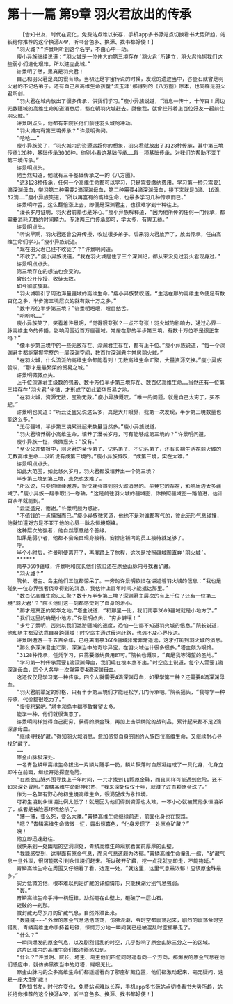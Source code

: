 # 第十一篇 第9章 羽火君放出的传承
        【告知书友，时代在变化，免费站点难以长存，手机app多书源站点切换看书大势所趋，站长给你推荐的这个换源APP，听书音色多、换源、找书都好使！】
       “羽火城？”许景明听到这个名字，不由心中一动。
       瘦小异族继续说道：“羽火城是一位伟大的第三境存在‘羽火君’所建立，羽火君怜悯我们这些弱小们进化艰难，所以建立此城。”
       许景明了然，果真是羽火君！
       自己和羽火君是真的很有缘，当初还是宇宙传说的时候，发现的遗迹当中，谷金石就曾是羽火君的不记名弟子。还有自己从高维生命孩童‘流玉沣’那得到的《八方图》原本，也同样是羽火君所创。
       “羽火君在城内放出了很多传承，供我们学习。”瘦小异族说道，“消息一传十，十传百！周边无数疆域的高维生命知道消息后，都在朝羽火城赶去。就像我，就曾经带着上百位好友一起前往羽火城。”
       许景明点头，他都有带院长他们前往羽火城的冲动。
       “羽火城内有第三境传承？”许景明询问。
       “哈哈……”
       瘦小异族笑了，“羽火城内的资源远超你的想象，羽火君就放出了3128种传承，其中第三境传承128种，基础传承3000种。你别小看这基础传承……每一项基础传承，对我们的帮助不亚于第三境传承。”
       许景明点头。
       他当然知道，他就有三千基础传承之一的《八方图》。
       “这3128种传承，任何一个高维生命都可以学习，只是需要缴纳费用。学习第一种只需要1滴深渊母血，学习第二种需要2滴深渊母血，第三种需要4滴深渊母血，接下来就是8滴、16滴、32滴……”瘦小异族笑道，“所以再富有的高维生命，也最多学习几种传承而已。”
       许景明咋舌，这么翻倍涨上去，即便是深渊君主，也很难学到十种往上。
       “漫长岁月证明，羽火君前辈也是好心。”瘦小异族解释道，“因为他所传的任何一门传承，都需要消耗无数的时间精力。专注两三门传承即可，学太多，有害无益。”
       许景明点头。
       “听说早期，羽火君还曾公开传授，收过很多弟子。后来羽火君放弃了，放出传承，任由高维生命们学习。”瘦小异族说道。
       “现在羽火君已经不收徒了？”许景明问道。
       “不收了。”瘦小异族说道，“我在羽火城居住了三个深渊纪，都从来没见过羽火君现身过。”
       许景明点点头。
       第三境存在的想法也会变的。
       曾经公开传授，收徒无数。
       如今彻底放弃。
       “羽火城吸引了周边海量疆域的高维生命。”瘦小异族赞叹道，“生活在那的高维生命便足有数百亿之多，半步第三境层次的就有数十万之多。”
       “数十万位半步第三境？”许景明瞪眼，瞠目结舌。
       “哈哈哈……”
       瘦小异族笑了，笑看着许景明，“觉得很夸张？一点不夸张！羽火城的影响力，通过心界一脉高维生命的传播，影响周围近百万座疆域。常居在那的半步第三境，有数十万位不是很正常吗？”
       “像半步第三境中的一些无敌存在、深渊君主存在，都有上千位。”瘦小异族说道，“每一个深渊君主都能掌握完整的一层深渊空间，数百位深渊君主常居羽火城。”
       “在羽火城，什么流派的高维生命都能看到！无数高维生命汇聚，大量资源交换。”瘦小异族赞叹，“那才是最繁荣的贸易之城。”
       许景明微微点头。
       上千位深渊君主级数的强者、数十万位半步第三境存在、数百亿高维生命……当然还有一位第三境存在‘羽火君’坐镇，才形成了如此繁华贸易之地。
       “在羽火城，资源无数，宝物无数。”瘦小异族慨叹，“唯一的问题，就是自己太穷了，买不起。”
       许景明也笑道：“听云泛盛兄说这么多，真是大开眼界，我第一次发现，半步第三境数量也能这么多。”
       “无尽疆域，半步第三境累计起来数量当然多。”瘦小异族说道。
       “羽火君培养弱小高维生命，培养了漫长岁月，可有能够成第三境的？”许景明问道。
       瘦小异族一怔，微微摇头：“没有。”
       “至少公开情报中，羽火君的亲传弟子、记名弟子、不记名弟子，还有长期生活在羽火城的无数高维生命……没听说有成第三境的。”瘦小异族慨叹，“成第三境，实在太难。”
       许景明点点头。
       如此大范围，如此悠久岁月，羽火君都没培养出一个第三境？
       半步第三境到第三境，未免也太难了。
       “所以说，只要你继续遨游，很快就会得到羽火城消息的。毕竟它的存在，影响周边太多疆域了。”瘦小异族一翻手取出一卷轴，“这是前往羽火城的疆域图，你按照疆域图一路前进，估计百余年就能到。”
       “云泛盛兄，谢谢。”许景明颇为感谢。
       “不值钱的一点情报而已。”瘦小异族微笑道，他也不是对谁都客气的，彼此无形气息碰撞，他就知道对方是不亚于他的心界一脉永恒境巅峰。
       这种层次的强者，他自然愿意结个善缘。
       如果是弱小者，他都不会亲自现身接待。安排店铺内的员工接待就足够了。
       呼。
       半个小时后，许景明便离开了，再度踏上了旅程，这次是按照疆域图直奔’羽火城’。
       ******
       南亭3609疆域，许景明和院长他们依旧还在原金山脉内寻找着矿藏。
       “羽火城？”
       院长、塔主、岛主他们三位都惊呆了。一旁的许景明依旧在讲述着羽火城的信息：“我也是碰到一位心界强者侥幸得到的消息，我估计上百年时间才能抵达那里。”
       “数百亿高维生命汇汇聚？数十万半步第三境？深渊君主层次的有上千位？还有一位第三境‘羽火君’？”院长他们这一刻都感觉到了自身的渺小。
       “那才是真正的繁华之地。”塔主说道，“和那里一比，我们南亭3609疆域就是小地方了。”
       “我们这里的确是小地方。”许景明点头，“穷乡僻壤！”
       “多亏了景明，否则以我们遨游疆域的速度，恐怕一生都不知道羽火城的信息。”院长说道，他和塔主都没法靠自身跨疆域！时空岛主通过母河赶路，也远不及心界传送。
       许景明遨游一千五百余年，已经离南亭3609疆域非常非常遥远，这才打听到羽火城的消息。
       “那么多深渊君主汇聚，深渊当中的奇珍异宝，在羽火城估计很多很多。”塔主颇为眼馋。
       “3128种传承，任凭学习，只需要缴纳费用即可。”院长也慨叹，“真是我等渴望的圣地。”
       “学习第一种传承需要1滴深渊母血，我们现在根本拿不出。”时空岛主说道，每个人需要1滴深渊母血，四个人各学一次就需要4滴深渊母血。
       这还仅仅是学习第一种传承，四个人就需要4滴深渊母血，如果学第二种？还需要8滴深渊母血。
       “羽火君前辈定的价格，只有半步第三境们才能轻松学几门传承吧。”院长摇头，“我等学一种传承，代价都很吃力了。”
       “慢慢积累吧。”塔主和岛主都不敢奢望太多。
       能学一种，他们就很满意了。
       许景明同样觉得自己挺穷，获得的原金珠，再加上击杀纳陀的战利品，累计起来都不足2滴深渊母血。
       “继续寻找矿藏。”得知羽火城消息，愈加感觉自身穷困的人族四位高维生命，又继续耐心寻找矿藏了。
       ……
       原金山脉极深处。
       一名青色鳞甲高维生命拔出一片鳞片随手一扔，鳞片飘落时自然凝结成了一具化身，化身立即冲在前面，继续开始探查危险。
       “在原金山脉外围寻找上千年时间，一共才找到11颗原金珠，而且同样可能遇到危险。还不如来深处冒险。”青鳞高维生命眼神炽热，“我来深处仅仅十年，就赚了过百颗原金珠了。”
       作为一名颇有野心的初生境高维生命，很渴望成为永恒境。
       可初生境到永恒境比例太低了！就是因为他们得到资源也太难，一不小心就被其他永恒境杀了，或者是被险恶环境给杀了。
       “搏一搏，要么死，要么大赚。”青鳞高维生命继续前进，前面化身也在探路。
       “嗯？”青鳞高维生命微微一怔，露出惊喜色，“化身发现了一处原金矿藏？”
       嗖！
       他立即迅速赶往。
       很快来到一处幽暗的空洞深处，青鳞高维生命观察着面前厚厚的山壁。
       “我能感受到，这里面有原金气息，而且气息还颇为浓郁。”青鳞高维生命童孔一缩，“矿藏气息一旦外泄，很可能吸引到永恒境们赶来。所以破开矿藏，挖一点我就立即走，不能拖延。”
       青鳞高维生命在周围又仔细看了看，选定一处，“就这里，这里气息最浓郁！应该原金珠最多。”
       实力低微的他，根本难以判定矿藏的详细情形，只能模湖分别气息强弱。
       “轰。”
       青鳞高维生命手持一柄短锥，勐然砸在山壁上，砸破了一层山石。
       砸破的一刹那。
       被封藏无尽岁月的矿藏气息，自然外泄出来。
       “轰隆隆~~~”外泄的原金气息浩浩荡荡，仿佛浪潮，令时空都震荡起来，剧烈的震荡令时空错乱，青鳞高维生命手持着短锥，惊愕万分地一瞬间就已经被混乱时空挪移走了。
       “什么？”
       一瞬间爆发的原金气息，以及剧烈错乱的时空，几乎影响了原金山脉三分之一的区域。
       这片区域内的高维生命们都清晰感知到。
       “什么？”许景明、院长、塔主、岛主他们四位同时遥看向一个方向，那爆发的原金气息在他们感应中，就仿佛黑夜当中的灯塔，耀眼无比。
       原金山脉内的众多高维生命们都遥遥看向了那座矿藏位置，他们都激动起来，毫无疑问，这是一座大型矿藏！
       【告知书友，时代在变化，免费站点难以长存，手机app多书源站点切换看书大势所趋，站长给你推荐的这个换源APP，听书音色多、换源、找书都好使！】